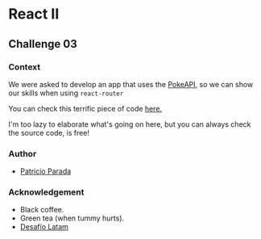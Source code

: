 # React II

## Challenge 03

### Context

We were asked to develop an app that uses the [PokeAPI](https://pokeapi.co/), so we can show our skills when using `react-router`

You can check this terrific piece of code [here.](https://pelafustan.github.io/react_ii-challenge_03/)

I'm too lazy to elaborate what's going on here, but you can always check the source code, is free!

### Author

* [Patricio Parada](https://github.com/pelafustan)

### Acknowledgement

* Black coffee.
* Green tea (when tummy hurts).
* [Desafío Latam](https://desafiolatam.com) 
